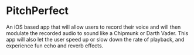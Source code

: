# PitchPerfect

An iOS based app that will allow users to record their voice and will then modulate the recorded audio to sound like 
a Chipmunk or Darth Vader. This app will also let the user speed up or slow down the rate of playback, and experience fun echo and 
reverb effects.
